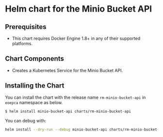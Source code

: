 # Helm chart for the Minio Bucket API

## Prerequisites

* This chart requires Docker Engine 1.8+ in any of their supported platforms.

## Chart Components

* Creates a Kubernetes Service for the Minio Bucket API.

## Installing the Chart

You can install the chart with the release name `rm-minio-bucket-api` in `eoepca` namespace as below.

```bash
$ helm install minio-bucket-api charts/rm-minio-bucket-api
```

You can debug with:

```bash
helm install --dry-run --debug minio-bucket-api charts/rm-minio-bucket-api
```

